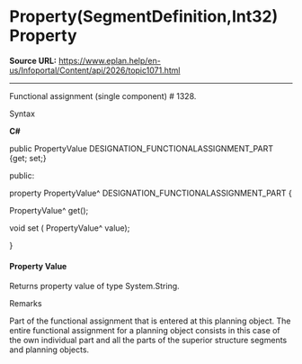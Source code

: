 # Property(SegmentDefinition,Int32) Property

**Source URL:** https://www.eplan.help/en-us/Infoportal/Content/api/2026/topic1071.html

---

Functional assignment (single component) # 1328.

Syntax

**C#**



public PropertyValue DESIGNATION_FUNCTIONALASSIGNMENT_PART {get; set;}

public:

property PropertyValue^ DESIGNATION_FUNCTIONALASSIGNMENT_PART {

   PropertyValue^ get();

   void set (    PropertyValue^ value);

}


#### Property Value

Returns property value of type System.String.

Remarks

Part of the functional assignment that is entered at this planning object. The entire functional assignment for a planning object consists in this case of the own individual part and all the parts of the superior structure segments and planning objects.
